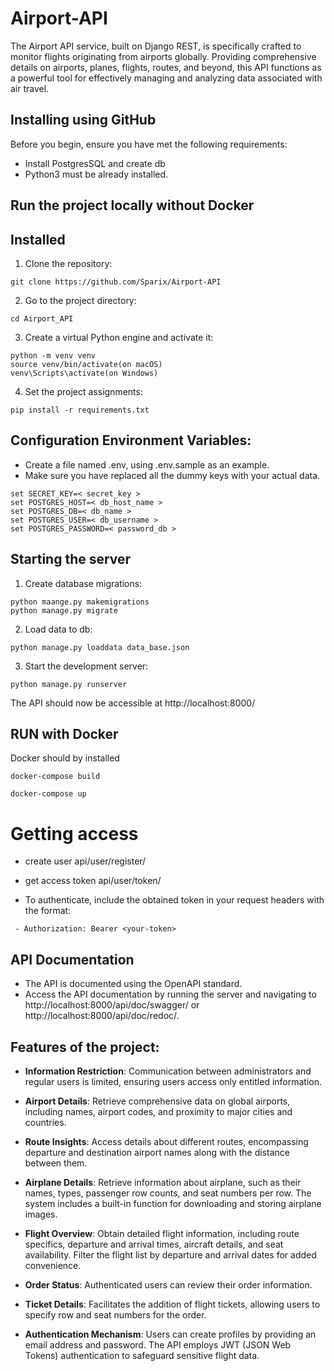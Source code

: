 # Airport-API

The Airport API service, built on Django REST, is specifically crafted to 
monitor flights originating from airports globally. Providing comprehensive 
details on airports, planes, flights, routes, and beyond, this API functions 
as a powerful tool for effectively managing and analyzing data associated 
with air travel.


## Installing using GitHub

Before you begin, ensure you have met the following requirements:
 - Install PostgresSQL and create db
 - Python3 must be already installed. 

## Run the project locally without Docker

## Installed

1. Clone the repository:
```shell
git clone https://github.com/Sparix/Airport-API
```
2. Go to the project directory:
```shell
cd Airport_API
```
3. Create a virtual Python engine and activate it:
```shell
python -m venv venv 
source venv/bin/activate(on macOS)
venv\Scripts\activate(on Windows)
```
4. Set the project assignments:
```shell
pip install -r requirements.txt
```
## Configuration Environment Variables:
  - Create a file named .env, using .env.sample as an example.
  - Make sure you have replaced all the dummy keys with your actual data.

```shell
set SECRET_KEY=< secret_key >
set POSTGRES_HOST=< db_host_name >
set POSTGRES_DB=< db_name >
set POSTGRES_USER=< db_username >
set POSTGRES_PASSWORD=< password_db >
```

## Starting the server
1. Create database migrations:
```shell
python maange.py makemigrations
python manage.py migrate
```

2. Load data to db:
```shell
python manage.py loaddata data_base.json
```

3. Start the development server:
```shell
python manage.py runserver
```

The API should now be accessible at http://localhost:8000/

## RUN with Docker

Docker should bу installed

```shell
docker-compose build
```
```shell
docker-compose up
```

# Getting access
 - create user api/user/register/
 - get access token api/user/token/

 - To authenticate, include the obtained token in your request headers with the format:
```shell
 - Authorization: Bearer <your-token>
```

## API Documentation

- The API is documented using the OpenAPI standard.
- Access the API documentation by running the server and navigating to http://localhost:8000/api/doc/swagger/
  or http://localhost:8000/api/doc/redoc/.

## Features of the project:

- **Information Restriction**:
Communication between administrators and regular users is limited, ensuring users access only entitled information.

- **Airport Details**:
Retrieve comprehensive data on global airports, including names, airport codes, and proximity to major cities and countries.

- **Route Insights**:
Access details about different routes, encompassing departure and destination airport names along with the distance between them.

- **Airplane Details**:
Retrieve information about airplane, such as their names, types, passenger row counts, and seat numbers per row.
The system includes a built-in function for downloading and storing airplane images.

- **Flight Overview**:
Obtain detailed flight information, including route specifics, departure and arrival times, aircraft details, and seat availability.
Filter the flight list by departure and arrival dates for added convenience.

- **Order Status**:
Authenticated users can review their order information.

- **Ticket Details**:
Facilitates the addition of flight tickets, allowing users to specify row and seat numbers for the order.

- **Authentication Mechanism**:
Users can create profiles by providing an email address and password.
The API employs JWT (JSON Web Tokens) authentication to safeguard sensitive flight data.